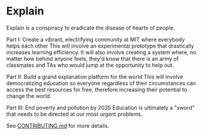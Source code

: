 # Explain
Explain is a conspiracy to eradicate the disease of hearts of people. 

Part I: Create a vibrant, electrifying community at MIT where everybody helps each other
This will involve an experimental prototype that drastically increases learning efficiency. It will also involve creating a system where, no matter how behind anyone feels, they'd know that there is an army of classmates and TAs who would jump at the opportunity to help out. 

Part II: Build a grand explanation platform for the world
This will involve democratizing education so everyone regardless of their circumstances can access the best resources for free, therefore increasing their potential to change the world. 

Part III: End poverty and pollution by 2035
Education is ultimately a "sword" that needs to be directed at our most urgent problems. 

See [CONTRIBUTING.md](documentation/CONTRIBUTING.md) for more details. 
